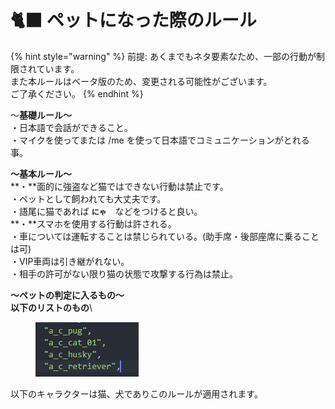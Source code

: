 # 🐈⬛ ペットになった際のルール

{% hint style="warning" %}
前提: あくまでもネタ要素なため、一部の行動が制限されています。\
また本ルールはベータ版のため、変更される可能性がございます。\
ご了承ください。
{% endhint %}

～**基礎ルール～**\
・日本語で会話ができること。\
・マイクを使ってまたは /me を使って日本語でコミュニケーションがとれる事。

**～基本ルール～**\
**・**面的に強盗など猫ではできない行動は禁止です。\
・ペットとして飼われても大丈夫です。\
・語尾に猫であれば **`にゃ`**　などをつけると良い。\
**・**スマホを使用する行動は許される。\
・車については運転することは禁じられている。(助手席・後部座席に乗ることは可)\
・VIP車両は引き継がれない。\
・相手の許可がない限り猫の状態で攻撃する行為は禁止。



**～ペットの判定に入るもの～**\
**以下のリストのもの**\


<figure><img src="../../.gitbook/assets/image.png" alt=""><figcaption></figcaption></figure>

以下のキャラクターは猫、犬でありこのルールが適用されます。
